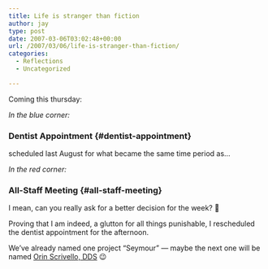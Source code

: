 ```yaml
---
title: Life is stranger than fiction
author: jay
type: post
date: 2007-03-06T03:02:48+00:00
url: /2007/03/06/life-is-stranger-than-fiction/
categories:
  - Reflections
  - Uncategorized

---
```

Coming this thursday:

_In the blue corner:_

### Dentist Appointment {#dentist-appointment}

scheduled last August for what became the same time period as…

_In the red corner:_

### All-Staff Meeting {#all-staff-meeting}

I mean, can you really ask for a better decision for the week? 🙂

Proving that I am indeed, a glutton for all things punishable, I rescheduled the dentist appointment for the afternoon.

We’ve already named one project “Seymour” — maybe the next one will be named [Orin Scrivello, DDS][1] 😉

 [1]: http://en.wikipedia.org/wiki/Special:Search?search=Orin+Scrivello